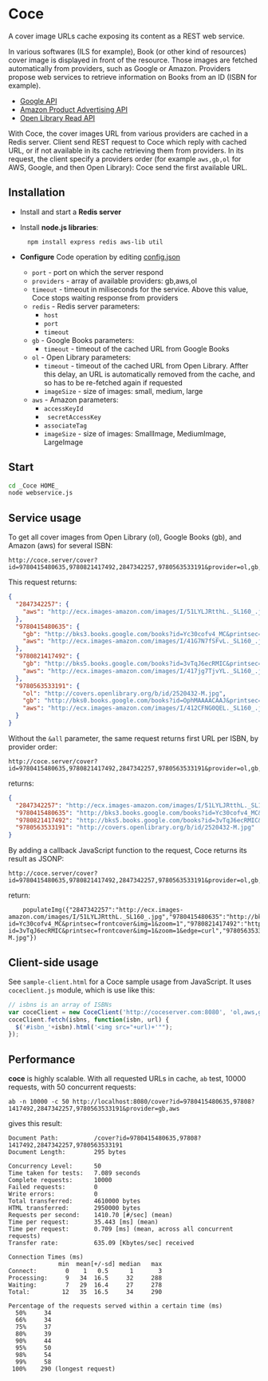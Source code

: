 # Coce

A cover image URLs cache exposing its content as a REST web service.

In various softwares (ILS for example), Book (or other kind of resources)
cover image is displayed in front of the resource. Those images are fetched
automatically from providers, such as Google or Amazon. Providers propose web
services to retrieve information on Books from an ID (ISBN for example).

* [Google API](https://developers.google.com/books/docs/dynamic-links)
* [Amazon Product Advertising
  API](https://affiliate-program.amazon.com/gp/advertising/api/detail/main.html)
* [Open Library Read API](http://openlibrary.org/dev/docs/api/read)

With Coce, the cover images URL from various providers are cached in a Redis
server. Client send REST request to Coce which reply with cached URL, or if not
available in its cache retrieving them from providers. In its request, the
client specify a providers order (for example `aws,gb,ol` for AWS, Google, and
then Open Library): Coce send the first available URL.


## Installation

* Install and start a __Redis server__

* Install __node.js libraries__:
 
        npm install express redis aws-lib util

* __Configure__ Code operation by editing [config.json](https://github.com/fredericd/coce/blob/master/config.json.sample)
  * `port` - port on which the server respond
  * `providers` - array of available providers: gb,aws,ol
  * `timeout` - timeout in miliseconds for the service. Above this value, Coce stops waiting response from providers
  * `redis` - Redis server parameters:
     * `host`
     * `port`
     * `timeout`
  * `gb` - Google Books parameters:
     * `timeout` - timeout of the cached URL from Google Books
  * `ol` - Open Library parameters:
     * `timeout` - timeout of the cached URL from Open Library. Affter this delay, an URL is automatically removed from the cache, and so has to be re-fetched again if requested
     * `imageSize` - size of images: small, medium, large
  * `aws` - Amazon parameters:
     * `accessKeyId`
     * ` secretAccessKey`
     * `associateTag`
     * `imageSize` - size of images: SmallImage, MediumImage, LargeImage



## Start

```bash
cd _Coce HOME_
node webservice.js
```

## Service usage

To get all cover images from Open Library (ol), Google Books (gb), and Amazon
(aws) for several ISBN:

    http://coce.server/cover?id=9780415480635,9780821417492,2847342257,9780563533191&provider=ol,gb,aws&all

This request returns:

```json
{
  "2847342257": {
    "aws": "http://ecx.images-amazon.com/images/I/51LYLJRtthL._SL160_.jpg"
  },
  "9780415480635": {
    "gb": "http://bks3.books.google.com/books?id=Yc30cofv4_MC&printsec=frontcover&img=1&zoom=1",
    "aws": "http://ecx.images-amazon.com/images/I/41G7N7fSFvL._SL160_.jpg"
  },
  "9780821417492": {
    "gb": "http://bks5.books.google.com/books?id=3vTqJ6ecRMIC&printsec=frontcover&img=1&zoom=1&edge=curl",
    "aws": "http://ecx.images-amazon.com/images/I/417jg7TjvYL._SL160_.jpg"
  },
  "9780563533191": {
    "ol": "http://covers.openlibrary.org/b/id/2520432-M.jpg",
    "gb": "http://bks0.books.google.com/books?id=OphMAAAACAAJ&printsec=frontcover&img=1&zoom=1",
    "aws": "http://ecx.images-amazon.com/images/I/412CFNG0QEL._SL160_.jpg"
  }
}
```

Without the `&all` parameter, the same request returns first URL per ISBN, by
provider order:

    http://coce.server/cover?id=9780415480635,9780821417492,2847342257,9780563533191&provider=ol,gb,aws

returns:

```json
{
  "2847342257": "http://ecx.images-amazon.com/images/I/51LYLJRtthL._SL160_.jpg",
  "9780415480635": "http://bks3.books.google.com/books?id=Yc30cofv4_MC&printsec=frontcover&img=1&zoom=1",
  "9780821417492": "http://bks5.books.google.com/books?id=3vTqJ6ecRMIC&printsec=frontcover&img=1&zoom=1&edge=curl",
  "9780563533191": "http://covers.openlibrary.org/b/id/2520432-M.jpg"
}

```

By adding a callback JavaScript function to the request, Coce returns its result as JSONP:

    http://coce.server/cover?id=9780415480635,9780821417492,2847342257,9780563533191&provider=ol,gb,aws&callback=populateImg

return:

```jsonp
    populateImg({"2847342257":"http://ecx.images-amazon.com/images/I/51LYLJRtthL._SL160_.jpg","9780415480635":"http://bks3.books.google.com/books?id=Yc30cofv4_MC&printsec=frontcover&img=1&zoom=1","9780821417492":"http://bks5.books.google.com/books?id=3vTqJ6ecRMIC&printsec=frontcover&img=1&zoom=1&edge=curl","9780563533191":"http://covers.openlibrary.org/b/id/2520432-M.jpg"})
```

## Client-side usage

See `sample-client.html` for a Coce sample usage from JavaScript. It uses `coceclient.js` module, which is use like this:

```javascript
// isbns is an array of ISBNs
var coceClient = new CoceClient('http://coceserver.com:8080', 'ol,aws,gb');
coceClient.fetch(isbns, function(isbn, url) {
  $('#isbn_'+isbn).html('<img src="+url)+'"");
});
```

## Performance

__coce__ is highly scalable. With all requested URLs in cache, ``ab`` test, 10000 requests, with 50 concurrent requests:

    ab -n 10000 -c 50 http://localhost:8080/cover?id=9780415480635,97808?1417492,2847342257,9780563533191&provider=gb,aws

gives this result:

```
Document Path:          /cover?id=9780415480635,97808?1417492,2847342257,9780563533191
Document Length:        295 bytes

Concurrency Level:      50
Time taken for tests:   7.089 seconds
Complete requests:      10000
Failed requests:        0
Write errors:           0
Total transferred:      4610000 bytes
HTML transferred:       2950000 bytes
Requests per second:    1410.70 [#/sec] (mean)
Time per request:       35.443 [ms] (mean)
Time per request:       0.709 [ms] (mean, across all concurrent requests)
Transfer rate:          635.09 [Kbytes/sec] received

Connection Times (ms)
              min  mean[+/-sd] median   max
Connect:        0    1   0.5      1       3
Processing:     9   34  16.5     32     288
Waiting:        7   29  16.4     27     278
Total:         12   35  16.5     34     290

Percentage of the requests served within a certain time (ms)
  50%     34
  66%     34
  75%     37
  80%     39
  90%     44
  95%     50
  98%     54
  99%     58
 100%    290 (longest request)
```

